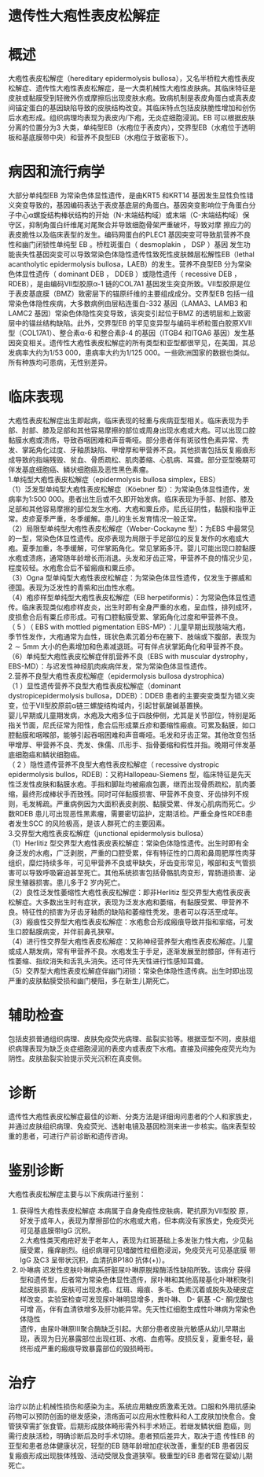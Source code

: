 # 遗传性大疱性表皮松解症  
# 概述  
大疱性表皮松解症（hereditary epidermolysis bullosa），又名半桥粒大疱性表皮松解症、遗传性大疱性表皮松解症，是一大类机械性大疱性皮肤病。其临床特征是皮肤或黏膜受到轻微外伤或摩擦后出现皮肤水疱。致病机制是表皮角蛋白或真表皮间锚定蛋白的基因缺陷导致的皮肤结构改变。其临床特点包括皮肤脆性增加和创伤后水疱形成。组织病理均表现为表皮内/下疱，无炎症细胞浸润。EB 可以根据皮肤分离的位置分为3 大类，单纯型EB（水疱位于表皮内），交界型EB（水疱位于透明板和基底膜带中央）和营养不良型EB（水疱位于致密板下）。  
# 病因和流行病学  
大部分单纯型EB 为常染色体显性遗传，是由KRT5 和KRT14 基因发生显性负性错义突变导致的，基因编码表达于表皮基底层的角蛋白。基因突变影响位于角蛋白分子中心α螺旋结构棒状结构的开始（N-末端结构域）或末端（C-末端结构域）保守区，抑制角蛋白纤维尾对尾聚合并导致细胞骨架严重破坏，导致对摩 擦应力的表皮脆性以及临床表型的发生。编码网蛋白的PLEC1 基因突变可导致肌营养不良性和幽门闭锁性单纯型 EB 。桥粒斑蛋白（ desmoplakin ， DSP ）基因 发生功能丧失性基因突变可以导致常染色体隐性遗传性致死性皮肤棘层松解性EB（lethal acantholytic epidermolysis bullosa，LAEB）的发生。营养不良型EB 分为常染色体显性遗传（ dominant DEB ， DDEB ）或隐性遗传（ recessive DEB ， RDEB），是由编码Ⅶ型胶原α-1 链的COL7A1 基因发生突变所致。Ⅶ型胶原是位于表皮基底膜（BMZ）致密层下的锚原纤维的主要组成成分。交界型EB 包括一组常染色体隐性疾病，大多数病例由层粘连蛋白-332 基因（LAMA3、LAMB3 和LAMC2 基因）常染色体隐性突变导致，该突变引起位于BMZ 的透明层和上致密层中的锚丝结构缺陷。此外，交界型EB 的罕见变异型与编码半桥粒蛋白胶原XVII 型（COL17A1）、整合素α-6 和整合素β-4 的基因（ITGB4 和ITGA6 基因）发生基因突变相关。遗传性大疱性表皮松解症的所有类型和亚型都很罕见，在美国，其总发病率大约为1/53 000，患病率大约为1/125 000。一些欧洲国家的数据也类似。所有种族均可患病，无性别差异。  
# 临床表现  
大疱性表皮松解症出生即起病，临床表现的轻重与疾病亚型相关。临床表现为手部、肘部、膝及足部和其他容易摩擦的部位或周身出现水疱或大疱。可以出现口腔黏膜水疱或溃疡，导致吞咽困难和声音嘶哑。部分患者伴有斑驳性色素异常、秃发、掌跖角化过度、牙釉质缺陷、甲增厚和甲营养不良。其他损害包括反复瘢痕形成导致的指端残毁、贫血、骨质疏松、肌肉萎缩、心肌病、耳聋。部分亚型晚期可伴发基底细胞癌、鳞状细胞癌及恶性黑色素瘤。  
1.单纯型大疱性表皮松解症（epidermolysis bullosa simplex，EBS）  
（1）泛发型单纯型大疱性表皮松解症（Köebner 型）：为常染色体显性遗传，发病率为1:500 000。患者出生后或不久即开始发病。临床表现为手部、肘部、膝及足部和其他容易摩擦的部位发生水疱、大疱和粟丘疹。尼氏征阴性，黏膜和指甲正常。皮疹夏季严重，冬季缓解。患儿的生长发育情况一般正常。  
（2）局限型单纯型大疱性表皮松解症（Weber-Cockayne 型）：为EBS 中最常见的一型，常染色体显性遗传。皮疹表现为局限于手足部位的反复发作的水疱或大疱。夏季加重，冬季缓解，可伴掌跖角化。常见掌跖多汗。婴儿可能出现口腔黏膜水疱或溃疡，通常随年龄增长而消退。头发和牙齿正常，甲营养不良的情况少见，程度较轻。水疱愈合后不留瘢痕和粟丘疹。  
（3）Ogna 型单纯型大疱性表皮松解症：为常染色体显性遗传，仅发生于挪威和德国。表现为泛发性的青紫和出血性水疱。  
（4）疱疹样型单纯型大疱性表皮松解症（EB herpetiformis）：为常染色体显性遗传。临床表现类似疱疹样皮炎，出生时即有全身严重的水疱，呈血性，排列成环，皮损愈合后有粟丘疹形成。可有口腔黏膜受累、掌跖角化过度和甲营养不良。  
（ 5 ）（ EBS with mottled pigmentation EBS-MP）：儿童早期出现肢端大疱，季节性发作，大疱通常为血性，斑状色素沉着分布在腋下、肢端或下腹部，表现为$2{\sim}5\mathrm{mm}$ 大小的色素增加和色素减退斑。可有伴点状掌跖角化和甲营养不良。  
（6）单纯型大疱性表皮松解症伴肌营养不良（EBS with muscular dystrophy，EBS-MD）：与迟发性神经肌肉疾病伴发，常为常染色体显性遗传。  
2.营养不良型大疱性表皮松解症（epidermolysis bullosa dystrophica）  
（1 ）显性遗传营养不良型大疱性表皮松解症（dominant dystropicepidermolysis bullosa，DDEB）：DDEB 患者的主要突变类型为错义突变，位于Ⅶ型胶原前α链三螺旋结构域内，引起甘氨酸碱基置换。  
婴儿早期或儿童期发病，水疱及大疱多位于四肢伸侧，尤其是关节部位，特别是跖指关节面，尼氏征常为阳性，愈合后形成粟丘疹和萎缩性瘢痕。可累及黏膜，如口腔黏膜和咽喉部，能够引起吞咽困难和声音嘶哑。毛发和牙齿正常。其他改变包括甲增厚、甲营养不良、秃发、侏儒、爪形手、指骨萎缩和假性并指。晚期可伴发基底细胞癌和鳞状细胞癌。  
（ 2  ）隐性遗传营养不良型大疱性表皮松解症（ recessive dystropic epidermolysis bullos，RDEB）：又称Hallopeau-Siemens 型，临床特征是先天性泛发性皮肤和黏膜水疱。手指和脚趾均被瘢痕包裹，继而出现骨质疏松，肌肉萎缩，最终形成棒状手而致残。同时可伴黏膜损害、甲营养不良变、牙齿排列不规则，毛发稀疏。严重病例因为大面积表皮剥脱、黏膜受累、伴发心肌病而死亡。少数RDEB 患儿可出现恶性黑素瘤，需要密切监护，定期活检。严重全身性RDEB患者发生SCC 的风险极高，是该人群死亡的主要因素。  
3.交界型大疱性表皮松解症（junctional epidermolysis bullosa）  
（1）Herlitiz 型交界型大疱性表皮表松解症：常染色体隐性遗传。出生时即有全身泛发的水疱，广泛剥脱，严重的口腔受累，伴有特征性的口周和鼻周肥厚性肉芽组织，糜烂持续多年，可见甲营养不良或甲缺失，牙齿变形常见，喉部和支气管损害可以导致呼吸窘迫甚至死亡。其他系统损害包括骨骼肌肉变形，胃肠道损害、泌尿生殖器损害。患儿多于2 岁内死亡。  
（2）良性泛发性萎缩性大疱性表皮松解症：即非Herlitiz 型交界型大疱性表皮表松解症。大多数出生时有症状，表现为泛发水疱和萎缩，有黏膜受累、甲营养不良。特征性的损害为牙齿牙釉质的缺陷和萎缩性秃发。患者可以存活至成年。  
（3）瘢痕性交界型大疱性表皮松解症：水疱愈合形成瘢痕导致并指和挛缩，可发生口腔黏膜病变，并伴前鼻孔狭窄。  
（4）进行性交界型大疱性表皮松解症：又称神经营养型大疱性表皮松解症。儿童或成人期发病，常有甲营养不良。水疱发生于手足，逐渐发展至肘膝部，伴有进行性萎缩、指纹消失和舌乳头消失。还可伴先天性进行性感知耳聋。  
（5）交界型大疱性表皮松解症伴幽门闭锁：常染色体隐性遗传病。出生时即出现严重的皮肤黏膜受损和幽门梗阻，多在新生儿期死亡。  
# 辅助检查  
包括皮损普通组织病理、皮肤免疫荧光病理、盐裂实验等。根据亚型不同，皮肤组织病理表现为缺乏炎症细胞浸润的表皮内或表皮下水疱。直接及间接免疫荧光均为阴性。皮肤盐裂实验提示荧光沉积在真皮侧。  
# 诊断  
遗传性大疱性表皮松解症最佳的诊断、分类方法是详细询问患者的个人和家族史，并通过皮肤组织病理、免疫荧光、透射电镜及基因检测来进一步核实。临床表型较重的患者，可进行产前诊断和遗传咨询。  
# 鉴别诊断  
大疱性表皮松解症主要与以下疾病进行鉴别：  
1. 获得性大疱性表皮松解症 本病属于自身免疫性皮肤病，靶抗原为Ⅶ型胶 原，好发于成年人，表现为摩擦部位的水疱或大疱，但本病没有家族史，免疫荧光可见基底膜带IgG 沉积。  
2.大疱性类天疱疮好发于老年人，表现为红斑基础上多发张力性大疱，少见黏膜受累，瘙痒剧烈。组织病理可见嗜酸性粒细胞浸润，免疫荧光可见基底膜 带IgG 及C3 呈带状沉积，血清抗BP180 抗体$(+)$）。  
3. 卟啉病 迟发性皮肤卟啉病系肝脏尿卟啉原脱羧酶活性缺陷所致。该病分 获得型和遗传型，后者常为常染色体显性遗传，尿卟啉和其他高羧基化卟啉积聚引起皮肤损害。皮肤可出现水疱、红斑、瘢痕、多毛、色素沉着或脱失及硬皮症样改变。实验室检查可发现尿卟啉明显增多，粪卟啉、 D- 氨基 -C- 酮戊酸也可增 高，伴有血清铁增多及肝功能异常。先天性红细胞生成性卟啉病为常染色体隐性  
遗传，由尿卟啉原Ⅲ聚合酶缺乏引起。大部分患者皮肤光敏感从幼儿早期出现，表现为日光暴露部位出现红斑、水疱、血疱等。皮损反复，夏重冬轻，最终形成严重的瘢痕导致暴露部位的毁损畸形。  
# 治疗  
治疗以防止机械性损伤和感染为主。系统应用糖皮质激素无效。口服和外用抗感染药物可以预防创面的继发感染，溃疡面可以应用水性敷料和人工皮肤加快愈合。食管狭窄需扩张食管。后期形成肢体畸形需外科手术矫正。若继发鳞状细 胞癌，则需行皮肤活检，明确诊断后及时手术切除。患者预后差异大，取决于遗 传性EB 的亚型和患者总体健康状况，轻型的EB 随年龄增加症状改善，重型的EB 患者因反复瘢痕形成出现肢体残毁、活动受限及食道狭窄。极重型的EB 患者常在婴幼儿期死亡。  
